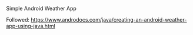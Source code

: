Simple Android Weather App

Followed:
https://www.androdocs.com/java/creating-an-android-weather-app-using-java.html
